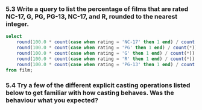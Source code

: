 ### 5.3 Write a query to list the percentage of films that are rated NC-17, G, PG, PG-13, NC-17, and R, rounded to the nearest integer.
```sql
select
	round(100.0 * count(case when rating = 'NC-17' then 1 end) / count(*)) as "% NC-17",
	round(100.0 * count(case when rating = 'PG' then 1 end) / count(*)) as "% PG",
	round(100.0 * count(case when rating = 'G' then 1 end) / count(*)) as "% G",
	round(100.0 * count(case when rating = 'R' then 1 end) / count(*)) as "% R",
	round(100.0 * count(case when rating = 'PG-13' then 1 end) / count(*)) as "% PG-13"
from film;
```

### 5.4 Try a few of the different explicit casting operations listed below to get familiar with how casting behaves. Was the behaviour what you expected?
